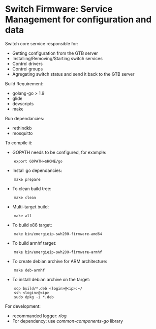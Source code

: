 Switch Firmware: Service Management for configuration and data
==============================================================

Switch core service responsible for:
* Getting configuration from the GTB server
* Installing/Removing/Starting switch services
* Control drivers
* Control groups
* Agregating switch status and send it back to the GTB server

Build Requirement: 
* golang-go > 1.9
* glide
* devscripts
* make

Run dependancies:
* rethindkb
* mosquitto

To compile it:
* GOPATH needs to be configured, for example:
```
    export GOPATH=$HOME/go
```

* Install go dependancies:
```
    make prepare
```

* To clean build tree:
```
    make clean
```

* Multi-target build:
```
    make all
```

* To build x86 target:
```
    make bin/energieip-swh200-firmware-amd64
```

* To build armhf target:
```
    make bin/energieip-swh200-firmware-armhf
```
* To create debian archive for ARM architecture:
```
    make deb-armhf
```

* To install debian archive on the target:
```
    scp build/*.deb <login>@<ip>:~/
    ssh <login>@<ip>
    sudo dpkg -i *.deb
```

For development:
* recommanded logger: *rlog*
* For dependency: use *common-components-go* library
